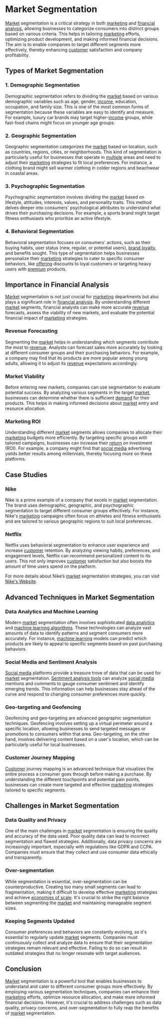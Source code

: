 # Market Segmentation

[Market](../m/market.md) segmentation is a critical strategy in both [marketing](../m/marketing.md) and [financial analysis](../f/financial_analysis.md), allowing businesses to categorize consumers into distinct groups based on various criteria. This helps in tailoring [marketing](../m/marketing.md) efforts, optimizing product development, and making informed financial decisions. The aim is to enable companies to target different segments more effectively, thereby enhancing [customer](../c/customer.md) satisfaction and company profitability. 

## Types of Market Segmentation

### 1. Demographic Segmentation
Demographic segmentation refers to dividing the [market](../m/market.md) based on various demographic variables such as age, gender, [income](../i/income.md), education, occupation, and family size. This is one of the most common forms of segmentation because these variables are easy to identify and measure. For example, luxury car brands may target higher-[income](../i/income.md) groups, while fast-food chains might focus on younger age groups.

### 2. Geographic Segmentation
Geographic segmentation categorizes the [market](../m/market.md) based on location, such as countries, regions, cities, or neighborhoods. This kind of segmentation is particularly useful for businesses that operate in [multiple](../m/multiple.md) areas and need to adjust their [marketing](../m/marketing.md) strategies to fit local preferences. For instance, a clothing brand might sell warmer clothing in colder regions and beachwear in coastal areas.

### 3. Psychographic Segmentation
Psychographic segmentation involves dividing the [market](../m/market.md) based on lifestyle, attitudes, interests, values, and personality traits. This method delves deeper into consumers' psychological attributes to understand what drives their purchasing decisions. For example, a sports brand might target fitness enthusiasts who prioritize an active lifestyle.

### 4. Behavioral Segmentation
Behavioral segmentation focuses on consumers' actions, such as their buying habits, user status (new, regular, or potential users), [brand loyalty](../b/brand_loyalty.md), and benefits sought. This type of segmentation helps businesses personalize their [marketing](../m/marketing.md) strategies to cater to specific consumer behaviors, like [offering](../o/offering.md) discounts to loyal customers or targeting heavy users with [premium](../p/premium.md) products.

## Importance in Financial Analysis

[Market](../m/market.md) segmentation is not just crucial for [marketing](../m/marketing.md) departments but also plays a significant role in [financial analysis](../f/financial_analysis.md). By understanding different [market](../m/market.md) segments, financial analysts can make more accurate [revenue](../r/revenue.md) forecasts, assess the viability of new markets, and evaluate the potential financial impact of [marketing](../m/marketing.md) strategies.

### Revenue Forecasting
Segmenting the [market](../m/market.md) helps in understanding which segments contribute the most to [revenue](../r/revenue.md). Analysts can forecast sales more accurately by looking at different consumer groups and their purchasing behaviors. For example, a company may find that its products are more popular among young adults, allowing it to adjust its [revenue](../r/revenue.md) expectations accordingly.

### Market Viability
Before entering new markets, companies can use segmentation to evaluate potential success. By analyzing various segments in the target [market](../m/market.md), businesses can determine whether there is sufficient [demand](../d/demand.md) for their products. This helps in making informed decisions about [market](../m/market.md) entry and resource allocation.

### Marketing ROI
Understanding different [market](../m/market.md) segments allows companies to allocate their [marketing](../m/marketing.md) budgets more efficiently. By targeting specific groups with tailored campaigns, businesses can increase their [return](../r/return.md) on investment (ROI). For example, a company might find that [social media](../s/social_media.md) advertising yields better results among millennials, thereby focusing more on these platforms.

## Case Studies

### Nike
Nike is a prime example of a company that excels in [market](../m/market.md) segmentation. The brand uses demographic, geographic, and psychographic segmentation to target different consumer groups effectively. For instance, Nike's [marketing](../m/marketing.md) campaigns often focus on athletes and fitness enthusiasts and are tailored to various geographic regions to suit local preferences.

### Netflix
Netflix uses behavioral segmentation to enhance user experience and increase [customer](../c/customer.md) retention. By analyzing viewing habits, preferences, and engagement levels, Netflix can recommend personalized content to its users. This not only improves [customer](../c/customer.md) satisfaction but also boosts the amount of time users spend on the platform.

For more details about Nike’s [market](../m/market.md) segmentation strategies, you can visit [Nike's Website](https://www.nike.com).

## Advanced Techniques in Market Segmentation

### Data Analytics and Machine Learning
Modern [market](../m/market.md) segmentation often involves sophisticated [data analytics](../d/data_analytics.md) and [machine learning algorithms](../m/machine_learning_algorithms_in_trading.md). These technologies can analyze vast amounts of data to identify patterns and segment consumers more accurately. For instance, [machine learning](../m/machine_learning.md) models can predict which products are likely to appeal to specific segments based on past purchasing behaviors.

### Social Media and Sentiment Analysis
[Social media](../s/social_media.md) platforms provide a treasure trove of data that can be used for [market](../m/market.md) segmentation. [Sentiment analysis tools](../s/sentiment_analysis_tools.md) can analyze [social media](../s/social_media.md) mentions and comments to gauge consumer sentiment and identify emerging trends. This information can help businesses stay ahead of the curve and respond to changing consumer preferences more quickly.

### Geo-targeting and Geofencing
Geofencing and geo-targeting are advanced geographic segmentation techniques. Geofencing involves setting up a virtual perimeter around a specific location, allowing businesses to send targeted messages or promotions to consumers within that area. Geo-targeting, on the other hand, involves delivering content based on a user's location, which can be particularly useful for local businesses.

### Customer Journey Mapping
[Customer](../c/customer.md) journey mapping is an advanced technique that visualizes the entire process a consumer goes through before making a purchase. By understanding the different touchpoints and potential pain points, businesses can create more targeted and effective [marketing](../m/marketing.md) strategies tailored to specific segments.

## Challenges in Market Segmentation

### Data Quality and Privacy
One of the main challenges in [market](../m/market.md) segmentation is ensuring the quality and accuracy of the data used. Poor quality data can lead to incorrect segmentation and flawed strategies. Additionally, data privacy concerns are increasingly important, especially with regulations like GDPR and CCPA. Companies must ensure that they collect and use consumer data ethically and transparently.

### Over-segmentation
While segmentation is essential, over-segmentation can be counterproductive. Creating too many small segments can lead to fragmentation, making it difficult to develop effective [marketing](../m/marketing.md) strategies and achieve [economies of scale](../e/economies_of_scale.md). It's crucial to strike the right balance between segmenting the [market](../m/market.md) and maintaining manageable segment sizes.

### Keeping Segments Updated
Consumer preferences and behaviors are constantly evolving, so it's essential to regularly update [market](../m/market.md) segments. Companies must continuously collect and analyze data to ensure that their segmentation strategies remain relevant and effective. Failing to do so can result in outdated strategies that no longer resonate with target audiences.

## Conclusion

[Market](../m/market.md) segmentation is a powerful tool that enables businesses to understand and cater to different consumer groups more effectively. By employing various segmentation techniques, companies can enhance their [marketing](../m/marketing.md) efforts, optimize resource allocation, and make more informed financial decisions. However, it's crucial to address challenges such as data quality, privacy concerns, and over-segmentation to fully reap the benefits of [market](../m/market.md) segmentation.